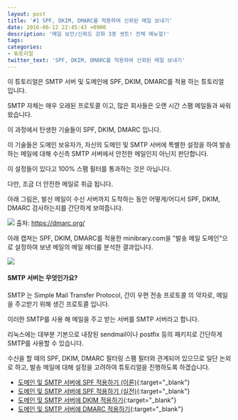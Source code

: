 ```yaml
---
layout: post
title: '#1 SPF, DKIM, DMARC를 적용하여 신뢰된 메일 보내기'
date: 2016-06-12 22:45:43 +0900
description: '메일 보안/신뢰도 강화 3종 셋트! 전체 매뉴얼!'
tags:
categories:
- 튜토리얼
twitter_text: 'SPF, DKIM, DMARC를 적용하여 신뢰된 메일 보내기'
---
```


이 튜토리얼은 SMTP 서버 및 도메인에 SPF, DKIM, DMARC를 적용 하는 튜토리얼 입니다.

SMTP 자체는 매우 오래된 프로토콜 이고, 많은 회사들은 오랜 시간 스팸 메일들과 싸워왔습니다.

이 과정에서 탄생한 기술들이 SPF, DKIM, DMARC 입니다.

이 기술들은 도메인 보유자가, 자신의 도메인 및 SMTP 서버에 특별한 설정을 하여 발송하는 메일에 대해 수신측 SMTP 서버에서 안전한 메일인지 아닌지 판단합니다.

이 설정들이 있다고 100% 스팸 필터를 통과하는 것은 아닙니다.

다만, 조금 더 안전한 메일로 취급 됩니다.

아래 그림은, 발신 메일이 수신 서버까지 도착하는 동안 어떻게/어디서 SPF, DKIM, DMARC 검사하는지를 간단하게 보여줍니다.

<a href="http://minibrary.com/blogimg/mail-flow.jpg"><img src="http://minibrary.com/blogimg/mail-flow.jpg"></a>
출처: https://dmarc.org/

아래 캡쳐는 SPF, DKIM, DMARC를 적용한 minibrary.com을 "발송 메일 도메인"으로 설정하여 보낸 메일의 메일 헤더를 분석한 결과입니다.

<a href="http://minibrary.com/blogimg/img2016-0517-001.png" data-lightbox><img src="http://minibrary.com/blogimg/img2016-0517-001.png"></a>


#### SMTP 서버는 무엇인가요?

SMTP 는 Simple Mail Transfer Protocol, 간이 우편 전송 프로토콜 의 약자로, 메일을 주고받기 위해 생긴 프로토콜 입니다.

이러한 SMTP를 사용 해 메일을 주고 받는 서버를 SMTP 서버라고 합니다.

리눅스에는 대부분 기본으로 내장된 sendmail이나 postfix 등의 패키지로 간단하게 SMTP를 사용할 수 있습니다.

수신을 할 때의 SPF, DKIM, DMARC 필터링 스팸 필터와 관계되어 있으므로 일단 논외로 하고, 발송 메일에 대해 설정을 고려하여 튜토리얼을 진행하도록 하겠습니다.

* [도메인 및 SMTP 서버에 SPF 적용하기 (이론)](/251){:target="_blank"}
* [도메인 및 SMTP 서버에 SPF 적용하기 (실전)](/252){:target="_blank"}
* [도메인 및 SMTP 서버에 DKIM 적용하기](/278){:target="_blank"}
* [도메인 및 SMTP 서버에 DMARC 적용하기](/253){:target="_blank"}
